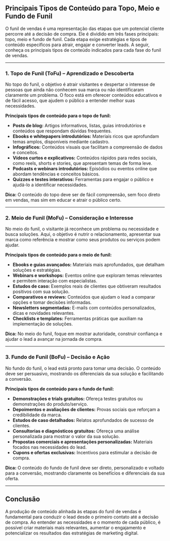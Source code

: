 ## Principais Tipos de Conteúdo para Topo, Meio e Fundo de Funil

O funil de vendas é uma representação das etapas que um potencial cliente percorre até a decisão de compra. Ele é dividido em três fases principais: topo, meio e fundo de funil. Cada etapa exige estratégias e tipos de conteúdo específicos para atrair, engajar e converter leads. A seguir, conheça os principais tipos de conteúdo indicados para cada fase do funil de vendas.

---

### 1. Topo de Funil (ToFu) – Aprendizado e Descoberta

No topo do funil, o objetivo é atrair visitantes e despertar o interesse de pessoas que ainda não conhecem sua marca ou não identificaram claramente um problema. O foco está em oferecer conteúdos educativos e de fácil acesso, que ajudem o público a entender melhor suas necessidades.

**Principais tipos de conteúdo para o topo de funil:**

- **Posts de blog:** Artigos informativos, listas, guias introdutórios e conteúdos que respondam dúvidas frequentes.
- **Ebooks e whitepapers introdutórios:** Materiais ricos que aprofundam temas amplos, disponíveis mediante cadastro.
- **Infográficos:** Conteúdos visuais que facilitam a compreensão de dados e conceitos.
- **Vídeos curtos e explicativos:** Conteúdos rápidos para redes sociais, como reels, shorts e stories, que apresentam temas de forma leve.
- **Podcasts e webinars introdutórios:** Episódios ou eventos online que abordam tendências e conceitos básicos.
- **Quizzes e testes interativos:** Ferramentas para engajar o público e ajudá-lo a identificar necessidades.

**Dica:** O conteúdo do topo deve ser de fácil compreensão, sem foco direto em vendas, mas sim em educar e atrair o público certo.

---

### 2. Meio de Funil (MoFu) – Consideração e Interesse

No meio do funil, o visitante já reconhece um problema ou necessidade e busca soluções. Aqui, o objetivo é nutrir o relacionamento, apresentar sua marca como referência e mostrar como seus produtos ou serviços podem ajudar.

**Principais tipos de conteúdo para o meio de funil:**

- **Ebooks e guias avançados:** Materiais mais aprofundados, que detalham soluções e estratégias.
- **Webinars e workshops:** Eventos online que exploram temas relevantes e permitem interação com especialistas.
- **Estudos de caso:** Exemplos reais de clientes que obtiveram resultados positivos com sua solução.
- **Comparativos e reviews:** Conteúdos que ajudam o lead a comparar opções e tomar decisões informadas.
- **Newsletters segmentadas:** E-mails com conteúdos personalizados, dicas e novidades relevantes.
- **Checklists e templates:** Ferramentas práticas que auxiliam na implementação de soluções.

**Dica:** No meio do funil, foque em mostrar autoridade, construir confiança e ajudar o lead a avançar na jornada de compra.

---

### 3. Fundo de Funil (BoFu) – Decisão e Ação

No fundo do funil, o lead está pronto para tomar uma decisão. O conteúdo deve ser persuasivo, mostrando os diferenciais da sua solução e facilitando a conversão.

**Principais tipos de conteúdo para o fundo de funil:**

- **Demonstrações e trials gratuitos:** Ofereça testes gratuitos ou demonstrações do produto/serviço.
- **Depoimentos e avaliações de clientes:** Provas sociais que reforçam a credibilidade da marca.
- **Estudos de caso detalhados:** Relatos aprofundados de sucesso de clientes.
- **Consultorias e diagnósticos gratuitos:** Ofereça uma análise personalizada para mostrar o valor da sua solução.
- **Propostas comerciais e apresentações personalizadas:** Materiais focados nas necessidades do lead.
- **Cupons e ofertas exclusivas:** Incentivos para estimular a decisão de compra.

**Dica:** O conteúdo do fundo de funil deve ser direto, personalizado e voltado para a conversão, mostrando claramente os benefícios e diferenciais da sua oferta.

---

## Conclusão

A produção de conteúdo alinhada às etapas do funil de vendas é fundamental para conduzir o lead desde o primeiro contato até a decisão de compra. Ao entender as necessidades e o momento de cada público, é possível criar materiais mais relevantes, aumentar o engajamento e potencializar os resultados das estratégias de marketing digital.